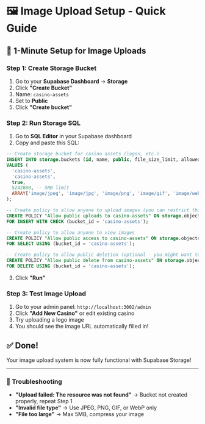 # 🖼️ Image Upload Setup - Quick Guide

## 🚀 **1-Minute Setup for Image Uploads**

### **Step 1: Create Storage Bucket**
1. Go to your **Supabase Dashboard** → **Storage**
2. Click **"Create Bucket"**
3. Name: `casino-assets`
4. Set to **Public**
5. Click **"Create bucket"**

### **Step 2: Run Storage SQL**
1. Go to **SQL Editor** in your Supabase dashboard
2. Copy and paste this SQL:

```sql
-- Create storage bucket for casino assets (logos, etc.)
INSERT INTO storage.buckets (id, name, public, file_size_limit, allowed_mime_types)
VALUES (
  'casino-assets',
  'casino-assets',
  true,
  5242880, -- 5MB limit
  ARRAY['image/jpeg', 'image/jpg', 'image/png', 'image/gif', 'image/webp']
);

-- Create policy to allow anyone to upload images (you can restrict this later)
CREATE POLICY "Allow public uploads to casino-assets" ON storage.objects
FOR INSERT WITH CHECK (bucket_id = 'casino-assets');

-- Create policy to allow anyone to view images
CREATE POLICY "Allow public access to casino-assets" ON storage.objects
FOR SELECT USING (bucket_id = 'casino-assets');

-- Create policy to allow public deletion (optional - you might want to restrict this)
CREATE POLICY "Allow public delete from casino-assets" ON storage.objects
FOR DELETE USING (bucket_id = 'casino-assets');
```

3. Click **"Run"**

### **Step 3: Test Image Upload**
1. Go to your admin panel: `http://localhost:3002/admin`
2. Click **"Add New Casino"** or edit existing casino
3. Try uploading a logo image
4. You should see the image URL automatically filled in!

## ✅ **Done!**
Your image upload system is now fully functional with Supabase Storage!

---

### **🔧 Troubleshooting**
- **"Upload failed: The resource was not found"** → Bucket not created properly, repeat Step 1
- **"Invalid file type"** → Use JPEG, PNG, GIF, or WebP only
- **"File too large"** → Max 5MB, compress your image 